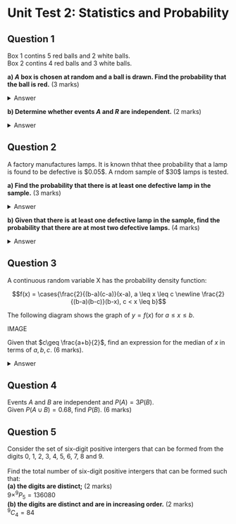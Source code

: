 # Unit Test 2: Statistics and Probability
## Question 1 
<p>Box 1 contins 5 red balls and 2 white balls.<br>Box 2 contins 4 red balls and 3 white balls.</p>

**a) $A$ box is chosen at random and a ball is drawn. Find the probability that the ball is red.** (3 marks)<br>
<details>
  <summary>Answer</summary>
<p>Red Box 1 $= \frac{1}{2} \cdot \frac{5}{7}$<br><br>
Red Box 2 $= \frac{1}{2} \cdot \frac{4}{7}$<br><br>
$P(R) = \frac{3}{14} + \frac{4}{14} = \frac{9}{14}$<br></p>

<p>Let $A$ be the event that "box 1 is chosen" and let $R$ be the event that "a red ball is drawn".</p>
</details>

**b) Determine whether events $A$ and $R$ are independent.** (2 marks)<br>
<details>
  <summary>Answer</summary>
If $A$ and $R$ are independent $\Rightarrow P(A\cap B) = P(A)P(B)$
- $P(A\cap R) = \frac{1}{2} \times \frac{5}{7} = \frac{5}{14}$
- $P(A)P(R) = \frac{1}{2} \times \frac{9}{14} = \frac{9}{28}$ <br>
$\therefore$ $A$ and $R$ are not independent
</details>

## Question 2
<p>A factory manufactures lamps. It is known thhat thee probability that a lamp is found to be defective is $0.05$. A rndom sample of $30$ lamps is tested.</p>

**a) Find the probability that there is at least one defective lamp in the sample.** (3 marks)<br>
<details>
  <summary>Answer</summary>
  $X \sim B(30, 0.05)$<br>
$\therefore$ $P(X \ge 1) = 1 - P(X=0)$<br>
$\quad \quad \quad \quad \quad = 1 - (1 - 0.05)^2$<br>
$\quad \quad \quad \quad \quad = 0.785$<br>
</details>

**b) Given that there is at least one defective lamp in the sample, find the probability that there are at most two defective lamps.** (4 marks) <br>
<details>
  <summary>Answer</summary>
  $P(X \le 3 | X \ge 1) = \frac{P(X=1) + P(X=2)}{P(X\ge 1)}$ <br> <br>
$\quad \quad \quad \quad \quad \quad \quad = \frac{0.338 + 0.259}{0.785} = \fbox{0.761}$
</details>

## Question 3
A continuous random variable X has the probability density function:

$$f(x) = \cases{\frac{2}{(b-a)(c-a)}(x-a), a \leq x \leq c \newline \frac{2}{(b-a)(b-c)}(b-x), c < x \leq b}$$

The following diagram shows the graph of $y= f(x)$ for $a \leq x \leq b$.

IMAGE

Given that $c\geq \frac{a+b}{2}$, find an expression for the median of $x$ in terms of $a,b,c$. (6 marks).

<details>
  <summary>Answer</summary>
  Two solutions. 
  Using Integration:
  $A = \int^m_a f(x) dx$
</details>

## Question 4
Events $A$ and $B$ are independent and $P(A) = 3P(B)$. <br>
Given $P(A\cup B) = 0.68$, find $P(B)$. (6 marks)<br>


## Question 5
Consider the set of six-digit positive intergers that can be formed from the digits 0, 1, 2, 3, 4, 5, 6, 7, 8 and 9.<br>
<br>
Find the total number of six-digit positive intergers that can be formed such that:<br>
**(a) the digits are distinct;** (2 marks)<br>
$9 \times ^9P_5 = 136080$<br>
**(b) the digits are distinct and are in increasing order.** (2 marks)<br>
$^9C_4 = 84$
